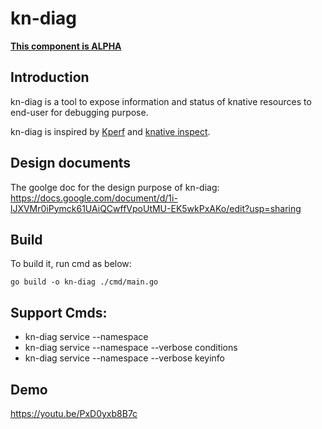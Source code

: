 # kn-diag

**[This component is ALPHA](https://github.com/knative/community/tree/main/mechanics/MATURITY-LEVELS.md)**

## Introduction

kn-diag is a tool to expose information and status of knative resources to
end-user for debugging purpose.

kn-diag is inspired by [Kperf](https://github.com/zhanggbj/kperf) and
[knative inspect](https://github.com/nimakaviani/knative-inspect).

## Design documents

The goolge doc for the design purpose of kn-diag:
https://docs.google.com/document/d/1i-lJXVMr0iPymck61UAiQCwffVpoUtMU-EK5wkPxAKo/edit?usp=sharing

## Build

To build it, run cmd as below:

```
go build -o kn-diag ./cmd/main.go
```

## Support Cmds:

- kn-diag service <ksvc-name> --namespace <namespace-name>
- kn-diag service <ksvc-name> --namespace <namespace-name> --verbose conditions
- kn-diag service <ksvc-name> --namespace <namespace-name> --verbose keyinfo

## Demo

https://youtu.be/PxD0yxb8B7c
